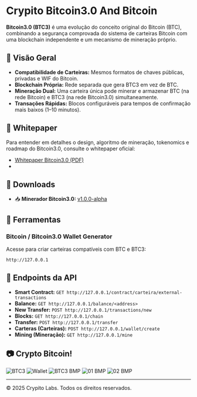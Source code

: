 # Crypito Bitcoin3.0 And Bitcoin

**Bitcoin3.0 (BTC3)** é uma evolução do conceito original do Bitcoin (BTC), combinando a segurança comprovada do sistema de carteiras Bitcoin com uma blockchain independente e um mecanismo de mineração próprio.

## 🚀 Visão Geral
- **Compatibilidade de Carteiras:** Mesmos formatos de chaves públicas, privadas e WIF do Bitcoin.
- **Blockchain Própria:** Rede separada que gera BTC3 em vez de BTC.
- **Mineração Dual:** Uma carteira única pode minerar e armazenar BTC (na rede Bitcoin) e BTC3 (na rede Bitcoin3.0) simultaneamente.
- **Transações Rápidas:** Blocos configuráveis para tempos de confirmação mais baixos (1–10 minutos).

## 📄 Whitepaper
Para entender em detalhes o design, algoritmo de mineração, tokenomics e roadmap do Bitcoin3.0, consulte o whitepaper oficial:

* [Whitepaper Bitcoin3.0 (PDF)](https://github.com/Bitcoin3554/Bitcoin3.0/blob/main/Bitcoin3.0_Whitepaper.pdf)
* 
## 🧱 Downloads
- 📥 **Minerador Bitcoin3.0:** [v1.0.0-alpha](https://github.com/Bitcoin3554/Bitcoin3.0/releases/tag/v1.0.0-alpha)

## 🔧 Ferramentas
### Bitcoin / Bitcoin3.0 Wallet Generator
Acesse para criar carteiras compatíveis com BTC e BTC3:
```
http://127.0.0.1
```

## 🔗 Endpoints da API
- **Smart Contract:** `GET http://127.0.0.1/contract/carteira/external-transactions`
- **Balance:** `GET http://127.0.0.1/balance/<address>`
- **New Transfer:** `POST http://127.0.0.1/transactions/new`
- **Blocks:** `GET http://127.0.0.1/chain`
- **Transfer:** `POST http://127.0.0.1/transfer`
- **Carteras (Carteiras):** `POST http://127.0.0.1/wallet/create`
- **Mining (Mineração):** `GET http://127.0.0.1/mine`

## 📷 Crypto Bitcoin!
![BTC3](https://github.com/Pipo-Pay/crypito/raw/main/Pipo-(pay).jpg)
![Wallet](https://github.com/Pipo-Pay/crypito/blob/main/Wallet.jpg)
![BTC3 BMP](https://github.com/Pipo-Pay/crypito/raw/main/pipo.bmp)
![01 BMP](https://github.com/Pipo-Pay/crypito/raw/main/01.bmp)
![02 BMP](https://github.com/Pipo-Pay/crypito/raw/main/02.bmp)

---

© 2025 Crypito Labs. Todos os direitos reservados.

